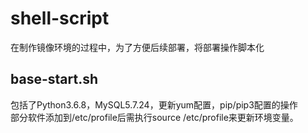 shell-script
============
在制作镜像环境的过程中，为了方便后续部署，将部署操作脚本化<br>

base-start.sh
-------------
  包括了Python3.6.8，MySQL5.7.24，更新yum配置，pip/pip3配置的操作<br>
   部分软件添加到/etc/profile后需执行source /etc/profile来更新环境变量。<br>
